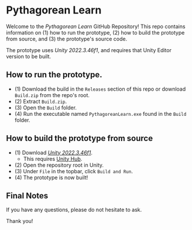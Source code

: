 # Pythagorean Learn

Welcome to the *Pythagorean Learn* GitHub Repository! This repo contains information on (1) how to run the prototype, (2) how to build the prototype from source, and (3) the prototype's source code.

The prototype uses *Unity 2022.3.46f1*, and requires that Unity Editor version to be built.

## How to run the prototype. 
* (1) Download the build in the `Releases` section of this repo or download `Build.zip` from the repo's root.
* (2) Extract `Build.zip`. 
* (3) Open the `Build` folder.
* (4) Run the executable named `PythagoreanLearn.exe` found in the `Build` folder.

## How to build the prototype from source
* (1) Download *[Unity 2022.3.46f1](https://unity.com/releases/editor/whats-new/2022.3.46)*.
  * This requires [Unity Hub](https://unity.com/unity-hub).
* (2) Open the repository root in Unity.
* (3) Under `File` in the topbar, click `Build and Run`.
* (4) The prototype is now built!

## Final Notes
If you have any questions, please do not hesitate to ask.

Thank you!
